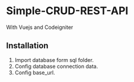 # Simple-CRUD-REST-API
With Vuejs and Codeigniter

## Installation
1. Import database form sql folder.
2. Config database connection data.
3. Config base_url.
